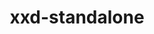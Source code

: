 ---
title: "xxd-standalone"
layout: cache
categories: [package, develop]
meta: {"versions": ["8.2.1201"], "compilers": ["gcc@=11.1.0", "gcc@=11.4.0", "gcc@=7.3.1", "oneapi@=2024.2.0"], "oss": ["amzn2", "ubuntu20.04", "ubuntu22.04"], "platforms": ["linux"], "targets": ["aarch64", "neoverse_n1", "x86_64_v3"], "stacks": ["aws-isc", "aws-isc-aarch64", "e4s", "e4s-oneapi", "gpu-tests", "ml-linux-x86_64-rocm", "root"], "num_specs": 12, "num_specs_by_stack": {"aws-isc-aarch64": 4, "root": 12, "aws-isc": 2, "gpu-tests": 3, "e4s": 2, "ml-linux-x86_64-rocm": 1, "e4s-oneapi": 1}}
spec_details: [{"hash": "fqlhch6ligxxgwepmwd4alhho7omjbqa", "compiler": "gcc@=7.3.1", "versions": ["8.2.1201"], "os": "amzn2", "platform": "linux", "target": "aarch64", "variants": ["build_system=makefile"], "stacks": ["aws-isc-aarch64", "root"], "size": "-", "tarball": "https://binaries.spack.io/develop/build_cache/linux-amzn2-aarch64/gcc-7.3.1/xxd-standalone-8.2.1201/linux-amzn2-aarch64-gcc-7.3.1-xxd-standalone-8.2.1201-fqlhch6ligxxgwepmwd4alhho7omjbqa.spack"}, {"hash": "wyzztoo2ugh6mn7shkub7c4hkxgnbq6q", "compiler": "gcc@=7.3.1", "versions": ["8.2.1201"], "os": "amzn2", "platform": "linux", "target": "aarch64", "variants": ["build_system=makefile"], "stacks": ["aws-isc-aarch64", "root"], "size": "-", "tarball": "https://binaries.spack.io/develop/build_cache/linux-amzn2-aarch64/gcc-7.3.1/xxd-standalone-8.2.1201/linux-amzn2-aarch64-gcc-7.3.1-xxd-standalone-8.2.1201-wyzztoo2ugh6mn7shkub7c4hkxgnbq6q.spack"}, {"hash": "tyc3mayo4oohjkvcfcip4mu6hqv3l5yd", "compiler": "gcc@=7.3.1", "versions": ["8.2.1201"], "os": "amzn2", "platform": "linux", "target": "neoverse_n1", "variants": ["build_system=makefile"], "stacks": ["aws-isc-aarch64", "root"], "size": "-", "tarball": "https://binaries.spack.io/develop/build_cache/linux-amzn2-neoverse_n1/gcc-7.3.1/xxd-standalone-8.2.1201/linux-amzn2-neoverse_n1-gcc-7.3.1-xxd-standalone-8.2.1201-tyc3mayo4oohjkvcfcip4mu6hqv3l5yd.spack"}, {"hash": "7uhcbnrwcekuk7fhu7hdm7sc5f6cdoca", "compiler": "gcc@=7.3.1", "versions": ["8.2.1201"], "os": "amzn2", "platform": "linux", "target": "neoverse_n1", "variants": ["build_system=makefile"], "stacks": ["aws-isc-aarch64", "root"], "size": "-", "tarball": "https://binaries.spack.io/develop/build_cache/linux-amzn2-neoverse_n1/gcc-7.3.1/xxd-standalone-8.2.1201/linux-amzn2-neoverse_n1-gcc-7.3.1-xxd-standalone-8.2.1201-7uhcbnrwcekuk7fhu7hdm7sc5f6cdoca.spack"}, {"hash": "ejyhe36wdnax44nejy6cxkh3kci7q5hu", "compiler": "gcc@=7.3.1", "versions": ["8.2.1201"], "os": "amzn2", "platform": "linux", "target": "x86_64_v3", "variants": ["build_system=makefile"], "stacks": ["root", "aws-isc"], "size": "-", "tarball": "https://binaries.spack.io/develop/build_cache/linux-amzn2-x86_64_v3/gcc-7.3.1/xxd-standalone-8.2.1201/linux-amzn2-x86_64_v3-gcc-7.3.1-xxd-standalone-8.2.1201-ejyhe36wdnax44nejy6cxkh3kci7q5hu.spack"}, {"hash": "nkxzi77w22oi2d7rsy3mul2v5joownyu", "compiler": "gcc@=7.3.1", "versions": ["8.2.1201"], "os": "amzn2", "platform": "linux", "target": "x86_64_v3", "variants": ["build_system=makefile"], "stacks": ["root", "aws-isc"], "size": "-", "tarball": "https://binaries.spack.io/develop/build_cache/linux-amzn2-x86_64_v3/gcc-7.3.1/xxd-standalone-8.2.1201/linux-amzn2-x86_64_v3-gcc-7.3.1-xxd-standalone-8.2.1201-nkxzi77w22oi2d7rsy3mul2v5joownyu.spack"}, {"hash": "fpfjo2vmc7cktr7qbwyw36uyrolb5h33", "compiler": "gcc@=11.1.0", "versions": ["8.2.1201"], "os": "ubuntu20.04", "platform": "linux", "target": "x86_64_v3", "variants": ["build_system=makefile"], "stacks": ["gpu-tests", "root"], "size": "-", "tarball": "https://binaries.spack.io/develop/build_cache/linux-ubuntu20.04-x86_64_v3/gcc-11.1.0/xxd-standalone-8.2.1201/linux-ubuntu20.04-x86_64_v3-gcc-11.1.0-xxd-standalone-8.2.1201-fpfjo2vmc7cktr7qbwyw36uyrolb5h33.spack"}, {"hash": "wkdmuvflds22i4bv7j6zskuefy6c3uxn", "compiler": "gcc@=11.1.0", "versions": ["8.2.1201"], "os": "ubuntu20.04", "platform": "linux", "target": "x86_64_v3", "variants": ["build_system=makefile"], "stacks": ["gpu-tests", "root"], "size": "-", "tarball": "https://binaries.spack.io/develop/build_cache/linux-ubuntu20.04-x86_64_v3/gcc-11.1.0/xxd-standalone-8.2.1201/linux-ubuntu20.04-x86_64_v3-gcc-11.1.0-xxd-standalone-8.2.1201-wkdmuvflds22i4bv7j6zskuefy6c3uxn.spack"}, {"hash": "bnlfxbuo7xysxsanhssk2o5rywppejqo", "compiler": "gcc@=11.1.0", "versions": ["8.2.1201"], "os": "ubuntu20.04", "platform": "linux", "target": "x86_64_v3", "variants": ["build_system=makefile"], "stacks": ["gpu-tests", "root"], "size": "-", "tarball": "https://binaries.spack.io/develop/build_cache/linux-ubuntu20.04-x86_64_v3/gcc-11.1.0/xxd-standalone-8.2.1201/linux-ubuntu20.04-x86_64_v3-gcc-11.1.0-xxd-standalone-8.2.1201-bnlfxbuo7xysxsanhssk2o5rywppejqo.spack"}, {"hash": "qrva7qdccwcepx6cgb76c4grymx5zfxt", "compiler": "gcc@=11.4.0", "versions": ["8.2.1201"], "os": "ubuntu22.04", "platform": "linux", "target": "x86_64_v3", "variants": ["build_system=makefile"], "stacks": ["root", "e4s"], "size": "-", "tarball": "https://binaries.spack.io/develop/build_cache/linux-ubuntu22.04-x86_64_v3/gcc-11.4.0/xxd-standalone-8.2.1201/linux-ubuntu22.04-x86_64_v3-gcc-11.4.0-xxd-standalone-8.2.1201-qrva7qdccwcepx6cgb76c4grymx5zfxt.spack"}, {"hash": "we2hy3h33g7vtyf5draxettkuw36rf4i", "compiler": "gcc@=11.4.0", "versions": ["8.2.1201"], "os": "ubuntu22.04", "platform": "linux", "target": "x86_64_v3", "variants": ["build_system=makefile"], "stacks": ["root", "e4s", "ml-linux-x86_64-rocm"], "size": "-", "tarball": "https://binaries.spack.io/develop/build_cache/linux-ubuntu22.04-x86_64_v3/gcc-11.4.0/xxd-standalone-8.2.1201/linux-ubuntu22.04-x86_64_v3-gcc-11.4.0-xxd-standalone-8.2.1201-we2hy3h33g7vtyf5draxettkuw36rf4i.spack"}, {"hash": "cqplufqxsptuummxcvusznqc5kf5jr7x", "compiler": "oneapi@=2024.2.0", "versions": ["8.2.1201"], "os": "ubuntu22.04", "platform": "linux", "target": "x86_64_v3", "variants": ["build_system=makefile"], "stacks": ["e4s-oneapi", "root"], "size": "-", "tarball": "https://binaries.spack.io/develop/build_cache/linux-ubuntu22.04-x86_64_v3/oneapi-2024.2.0/xxd-standalone-8.2.1201/linux-ubuntu22.04-x86_64_v3-oneapi-2024.2.0-xxd-standalone-8.2.1201-cqplufqxsptuummxcvusznqc5kf5jr7x.spack"}]
---